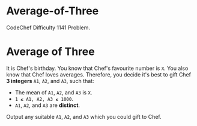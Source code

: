 # Average-of-Three
CodeChef Difficulty 1141 Problem.

# Average of Three

It is Chef's birthday. You know that Chef's favourite number is `X`. You also know that Chef loves averages. Therefore, you decide it's best to gift Chef **3 integers** `A1`, `A2`, and `A3`, such that:

- The mean of `A1`, `A2`, and `A3` is `X`.
- `1 ≤ A1, A2, A3 ≤ 1000`.
- `A1`, `A2`, and `A3` are **distinct**.

Output any suitable `A1`, `A2`, and `A3` which you could gift to Chef.
